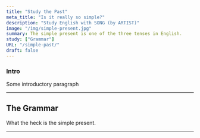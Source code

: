 ```yaml
---
title: "Study the Past"
meta_title: "Is it really so simple?"
description: "Study English with SONG (by ARTIST)"
image: "/img/simple-present.jpg"
summary: The simple present is one of the three tenses in English.
study: ["Grammar"]
URL: "/simple-past/"
draft: false
---
```


### Intro 

Some introductory paragraph 

<hr>

## The Grammar

What the heck is the simple present. 

<hr>

